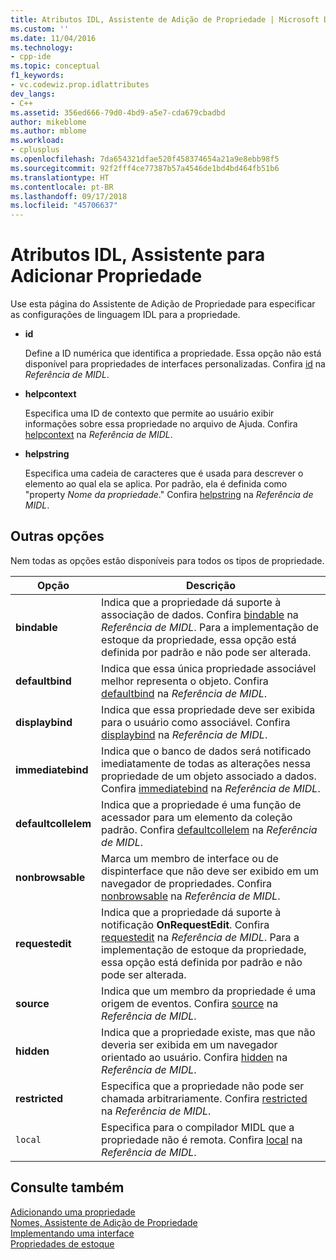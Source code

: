 ```yaml
---
title: Atributos IDL, Assistente de Adição de Propriedade | Microsoft Docs
ms.custom: ''
ms.date: 11/04/2016
ms.technology:
- cpp-ide
ms.topic: conceptual
f1_keywords:
- vc.codewiz.prop.idlattributes
dev_langs:
- C++
ms.assetid: 356ed666-79d0-4bd9-a5e7-cda679cbadbd
author: mikeblome
ms.author: mblome
ms.workload:
- cplusplus
ms.openlocfilehash: 7da654321dfae520f458374654a21a9e8ebb98f5
ms.sourcegitcommit: 92f2fff4ce77387b57a4546de1bd4bd464fb51b6
ms.translationtype: HT
ms.contentlocale: pt-BR
ms.lasthandoff: 09/17/2018
ms.locfileid: "45706637"
---
```

# <a name="idl-attributes-add-property-wizard"></a>Atributos IDL, Assistente para Adicionar Propriedade
Use esta página do Assistente de Adição de Propriedade para especificar as configurações de linguagem IDL para a propriedade.  
  
- **id**

   Define a ID numérica que identifica a propriedade. Essa opção não está disponível para propriedades de interfaces personalizadas. Confira [id](/windows/desktop/Midl/id) na *Referência de MIDL*.  
  
- **helpcontext**

   Especifica uma ID de contexto que permite ao usuário exibir informações sobre essa propriedade no arquivo de Ajuda. Confira [helpcontext](/windows/desktop/Midl/helpcontext) na *Referência de MIDL*.  
  
- **helpstring**

   Especifica uma cadeia de caracteres que é usada para descrever o elemento ao qual ela se aplica. Por padrão, ela é definida como "property *Nome da propriedade*." Confira [helpstring](/windows/desktop/Midl/helpstring) na *Referência de MIDL*.  
  
## <a name="other-options"></a>Outras opções  

Nem todas as opções estão disponíveis para todos os tipos de propriedade.  
  
|Opção|Descrição|  
|------------|-----------------|  
|**bindable**|Indica que a propriedade dá suporte à associação de dados. Confira [bindable](/windows/desktop/Midl/bindable) na *Referência de MIDL*. Para a implementação de estoque da propriedade, essa opção está definida por padrão e não pode ser alterada.|  
|**defaultbind**|Indica que essa única propriedade associável melhor representa o objeto. Confira [defaultbind](/windows/desktop/Midl/defaultbind) na *Referência de MIDL*.|  
|**displaybind**|Indica que essa propriedade deve ser exibida para o usuário como associável. Confira [displaybind](/windows/desktop/Midl/displaybind) na *Referência de MIDL*.|  
|**immediatebind**|Indica que o banco de dados será notificado imediatamente de todas as alterações nessa propriedade de um objeto associado a dados. Confira [immediatebind](/windows/desktop/Midl/immediatebind) na *Referência de MIDL*.|  
|**defaultcollelem**|Indica que a propriedade é uma função de acessador para um elemento da coleção padrão. Confira [defaultcollelem](/windows/desktop/Midl/defaultcollelem) na *Referência de MIDL*.|  
|**nonbrowsable**|Marca um membro de interface ou de dispinterface que não deve ser exibido em um navegador de propriedades. Confira [nonbrowsable](/windows/desktop/Midl/nonbrowsable) na *Referência de MIDL*.|  
|**requestedit**|Indica que a propriedade dá suporte à notificação **OnRequestEdit**. Confira [requestedit](/windows/desktop/Midl/requestedit) na *Referência de MIDL*. Para a implementação de estoque da propriedade, essa opção está definida por padrão e não pode ser alterada.|  
|**source**|Indica que um membro da propriedade é uma origem de eventos. Confira [source](/windows/desktop/Midl/source) na *Referência de MIDL*.|  
|**hidden**|Indica que a propriedade existe, mas que não deveria ser exibida em um navegador orientado ao usuário. Confira [hidden](/windows/desktop/Midl/hidden) na *Referência de MIDL*.|  
|**restricted**|Especifica que a propriedade não pode ser chamada arbitrariamente. Confira [restricted](/windows/desktop/Midl/restricted) na *Referência de MIDL*.|  
|`local`|Especifica para o compilador MIDL que a propriedade não é remota. Confira [local](/windows/desktop/Midl/local) na *Referência de MIDL*.|  
  
## <a name="see-also"></a>Consulte também  
 [Adicionando uma propriedade](../ide/adding-a-property-visual-cpp.md)   
 [Nomes, Assistente de Adição de Propriedade](../ide/names-add-property-wizard.md)   
 [Implementando uma interface](../ide/implementing-an-interface-visual-cpp.md)   
 [Propriedades de estoque](../ide/stock-properties.md)